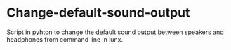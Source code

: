 # Change-default-sound-output
 Script in pyhton to change the default sound output between speakers and headphones from command line in lunx.
